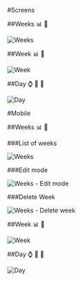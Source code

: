#Screens

##Weeks :bar_chart: :calendar:

![Weeks](weeks.png)

##Week :bar_chart: :date:

![Week](week.png)

##Day :watch: :toilet: :wc:

![Day](day.png)

#Mobile

##Weeks :bar_chart: :calendar:

###List of weeks

![Weeks](iPnp/iWeeks.png)

###Edit mode

![Weeks - Edit mode](iPnp/iWeeks-edit.png)

###Delete Week

![Weeks - Delete week](iPnp/iWeeks-delete.png)

##Week :bar_chart: :date:

![Week](iPnp/iWeek.png)

##Day :watch: :toilet: :wc:

![Day](iPnp/iDay.png)

